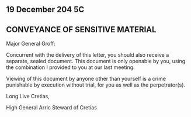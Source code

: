 ## 19 December 204 5C

## CONVEYANCE OF SENSITIVE MATERIAL

Major General Groff:

Concurrent with the delivery of this letter, you should also receive a separate, sealed document. This document is only openable by you, using the combination I provided to you at our last meeting.

Viewing of this document by anyone other than yourself is a crime punishable by execution without trial, for you as well as the perpetrator(s).

Long Live Cretias,

High General Arric
Steward of Cretias